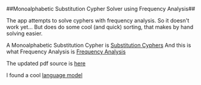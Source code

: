 ##Monoalphabetic Substitution Cypher Solver using Frequency Analysis##

The app attempts to solve cyphers with frequency analysis.
So it doesn't work yet...
But does do some cool (and quick) sorting, that makes by hand solving easier.

A Monoalphabetic Substitution Cypher is [Substitution Cyphers](http://en.wikipedia.org/wiki/Substitution_cipher)
And this is what Frequency Analysis is [Frequency Analysis](http://en.wikipedia.org/wiki/Frequency_analysis)

The updated pdf source is [here](http://www.cs.umd.edu/~waa/414-F11/IntroToCrypto.pdf)

I found a cool [language model](https://blog.cambridgecoding.com/2016/04/09/how-to-build-a-computer-that-can-write/)
